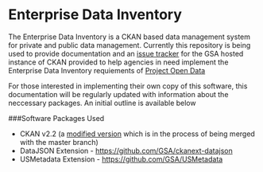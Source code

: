 Enterprise Data Inventory
=========================

The Enterprise Data Inventory is a CKAN based data management system for private and public data management. Currently this repository is being used to provide documentation and an [issue tracker](https://github.com/GSA/enterprise-data-inventory/issues) for the GSA hosted instance of CKAN provided to help agencies in need implement the Enterprise Data Inventory requiements of [Project Open Data](http://project-open-data.github.io/)

For those interested in implementing their own copy of this software, this documentation will be regularly updated with information about the neccessary packages. An initial outline is available below

###Software Packages Used
- CKAN v2.2 (a [modified version](https://github.com/GSA/ckan/tree/inventory) which is in the process of being merged with the master branch)
- DataJSON Extension - https://github.com/GSA/ckanext-datajson
- USMetadata Extension - https://github.com/GSA/USMetadata
